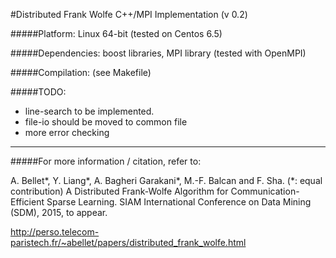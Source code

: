 #Distributed Frank Wolfe C++/MPI Implementation (v 0.2)

#####Platform: 
Linux 64-bit (tested on Centos 6.5)

#####Dependencies:
 boost libraries, MPI library (tested with OpenMPI)

#####Compilation: 
(see Makefile)

#####TODO:
- line-search to be implemented.
- file-io should be moved to common file
- more error checking

-----------------

#####For more information / citation, refer to: 

A. Bellet\*, Y. Liang\*, A. Bagheri Garakani\*, M.-F. Balcan and F. Sha. (\*: equal contribution)
A Distributed Frank-Wolfe Algorithm for Communication-Efficient Sparse Learning.
SIAM International Conference on Data Mining (SDM), 2015, to appear.

http://perso.telecom-paristech.fr/~abellet/papers/distributed_frank_wolfe.html
